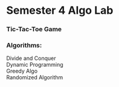 # Semester 4 Algo Lab

### Tic-Tac-Toe Game
### Algorithms:
Divide and Conquer <br />
Dynamic Programming <br />
Greedy Algo <br />
Randomized Algorithm <br />
